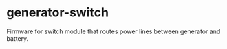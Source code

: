 # generator-switch
Firmware for switch module that routes power lines between generator and battery.

